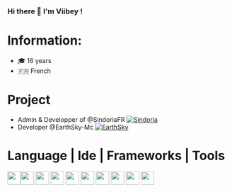 ### Hi there 👋 I'm Viibey !

 
# Information:
 
 - 🎓 16 years
 - 🇫🇷 French

# Project

-  Admin & Developper of @SindoriaFR   <a href="https://discord.gg/J8tGx26szs"><img alt="Sindoria" title="Sindoria" src="https://img.shields.io/badge/-Sindoria-orange"/></a>
-  Developer @EarthSky-Mc    <a href="https://discord.gg/ey9KEaBNxj"><img alt="EarthSky" title="EarthSky" src="https://img.shields.io/badge/-EarthSky-orange"/></a>


# Language | Ide | Frameworks | Tools


<img height="30" src="https://img.shields.io/badge/JavaScript-323330?style=for-the-badge&logo=javascript&logoColor=F7DF1E"><img height="30" src="https://img.shields.io/badge/TypeScript-007ACC?style=for-the-badge&logo=typescript&logoColor=white">
<img height="30" src="https://img.shields.io/badge/Java-ED8B00?style=for-the-badge&logo=java&logoColor=white">
<img height="30" src="https://img.shields.io/badge/json-5E5C5C?style=for-the-badge&logo=json&logoColor=white">
<img height="30" src="https://img.shields.io/badge/Node.js-339933?style=for-the-badge&logo=nodedotjs&logoColor=white">
<img height="30" src="https://img.shields.io/badge/Visual_Studio_Code-0078D4?style=for-the-badge&logo=visual%20studio%20code&logoColor=white">
<img height="30" src="https://img.shields.io/badge/phpstorm-143?style=for-the-badge&logo=phpstorm&logoColor=black&color=black&labelColor=darkorchid">
<img height="30" src="https://img.shields.io/badge/IntelliJIDEA-000000.svg?style=for-the-badge&logo=intellij-idea&logoColor=white">
<img height="30" src="https://img.shields.io/badge/WebStorm-000000?style=for-the-badge&logo=WebStorm&logoColor=white">
<img height="30" src="https://img.shields.io/badge/Adobe%20Photoshop-31A8FF?style=for-the-badge&logo=Adobe%20Photoshop&logoColor=black">
